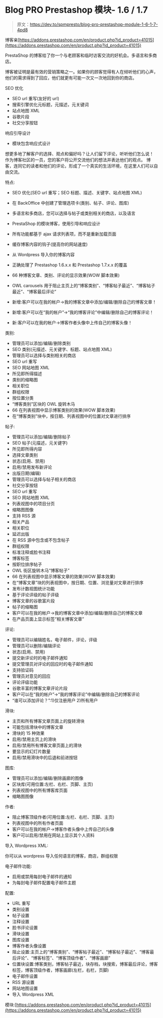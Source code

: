 # Blog PRO Prestashop 模块- 1.6 / 1.7

> 原文：<https://dev.to/spmpresto/blog-pro-prestashop-module-1-6-1-7-4pd8>

博客亲[https://addons.prestashop.com/en/product.php?id_product=41015](https://addons.prestashop.com/en/product.php?id_product=41015)

PrestaShop 的博客给了你一个与老顾客和临时访客交流的好机会。多语言和多商店。

博客被证明是最有效的营销策略之一。如果你的顾客觉得有人在倾听他们的心声，他们的需求得到了回应，他们就更有可能一次又一次地回到你的商店。

SEO 优化

*   SEO url 重写(友好的 url)
*   搜索引擎优化元标题，元描述，元关键词
*   站点地图 XML
*   谷歌片段
*   社交分享按钮

响应引导设计

*   模块包含响应式设计

想更多地了解客户的选择、观点和偏好吗？让人们留下评论，听听他们怎么说！
作为博客社区的一员，您的客户将公开交流他们的想法并表达他们的观点。
博客，连同它的读者和他们的评论，形成了一个真实的生活环境，在这里人们可以自由交流。

特点:

*   SEO 优化(SEO url 重写；SEO 标题、描述、关键字、站点地图 XML)
*   在 BackOffice 中创建了管理选项卡(类别、帖子、评论、图库)
*   多语言和多商店，您可以选择与帖子或类别相关的商店，以及语言

*   PrestaShop 的模块博客，使用引导和响应设计

*   所有功能都基于 ajax 请求列表项，而不是重新加载页面

*   缓存博客内容的钩子(提高你的网站速度)

*   从 Wordpress 导入你的博客内容

*   正确处理了 Prestashop 1.6.x.x 和 Prestashop 1.7.x.x 的覆盖

*   66 种博客文章、类别、评论的显示效果(WOW 脚本效果)

*   OWL carousels 用于阻止主页上的“博客类别”、“博客帖子最近”、“博客帖子最近”、“博客最后评论”

*   新增:客户可以在我的帐户->我的博客文章中添加/编辑/删除自己的博客文章！

*   新增:客户可以在“我的帐户”->“我的博客评论”中编辑/删除自己的博客评论！

*   新:客户可以在我的帐户->博客作者头像中上传自己的博客头像！

类别:

*   管理员可以添加/编辑/删除类别
*   SEO 类别(元描述、元关键字、标题、站点地图 XML)
*   管理员可以选择与类别相关的商店
*   SEO url 重写
*   SEO 网站地图 XML
*   所见即所得描述
*   类别的缩略图
*   相关职位
*   群组权限
*   按位置分类
*   “博客类别”区块的 OWL 旋转木马
*   66 在列表视图中显示博客类别的效果(WOW 脚本效果)
*   在“博客类别”块中，按日期、列表视图中的位置对文章进行排序

帖子:

*   管理员可以添加/编辑/删除帖子
*   SEO 帖子(元描述，元关键字)
*   所见即所得内容
*   选择文章类别
*   状态(启用、禁用)
*   启用/禁用发布新评论
*   出版日期(编辑)
*   管理员可以选择与帖子相关的商店
*   社交分享按钮
*   SEO url 重写
*   SEO 网站地图 XML
*   列表视图中的项目分页
*   缩略图图像
*   支持 RSS 源
*   相关产品
*   相关职位
*   延迟出版
*   在 RSS 源中包含或不包含帖子
*   群组权限
*   标准注释或脸书注释
*   博客标签
*   按职位排序帖子
*   OWL 街区旋转木马“博客帖子”
*   66 在列表视图中显示博客文章的效果(WOW 脚本效果)
*   在“博客文章”块的列表视图中，按日期、位置、浏览量对文章进行排序
*   发布计数视图统计功能
*   基于评论评级的帖子评级
*   博客文章的谷歌富片段
*   帖子的缩略图
*   客户可以在我的帐户->我的博客文章中添加/编辑/删除自己的博客文章
*   在产品页面上显示标签“相关博客文章”

评论:

*   管理员可以编辑姓名，电子邮件，评论，评级
*   管理员可以删除/编辑评论
*   状态(启用、禁用)
*   提交新评论时的电子邮件通知
*   提交管理员对评论的回应时的电子邮件通知
*   支持验证码
*   管理员对意见的回应
*   评论评级功能
*   谷歌丰富的博客文章评论片段
*   客户可以在“我的帐户”->“我的博客评论”中编辑/删除自己的博客评论
*   “谁可以添加评论？”:1)仅注册用户 2)所有用户

滑块:

*   主页和所有博客文章页面上的旋转滑块
*   可能包括滑块中的博客文章
*   滑块的 15 种效果
*   启用/禁用主页上的滑块
*   启用/禁用所有博客文章页面上的滑块
*   要显示的幻灯片数量
*   启用/禁用滑块中的后退和前进按钮

图库:

*   管理员可以添加/编辑/删除画廊的图像
*   区块库(可用位置:左栏、右栏、页脚、主页)
*   列表视图中的所有博客库页面
*   缩略图图像

作者:

*   阻止博客顶级作者(可用位置:左栏、右栏、页脚、主页)
*   列表视图中的所有作者页面
*   客户可以在我的帐户->博客作者头像中上传自己的头像
*   客户可以启用/禁用在网站上显示其个人资料

导入 Wordpress XML:

你可以从 wordpress 导入任何语言的博客，商店，群组权限

电子邮件功能:

*   启用或禁用每封电子邮件的通知
*   为每封电子邮件配置电子邮件主题

配置:

*   URL 重写
*   类别设置
*   帖子设置
*   注释设置
*   脸书评论设置
*   滑块设置
*   图库设置
*   博客作者头像设置
*   阻止设置:主页上的“博客类别”、“博客帖子最近”、“博客帖子最近”、“博客最后评论”、“博客标签”、“博客顶级作者”、“博客画廊”
*   位置块设置:博客类别，博客帖子最近，块存档，块搜索，博客最后评论，博客标签，博客顶级作者，博客画廊(左栏，右栏，页脚)
*   电子邮件设置
*   RSS 源设置
*   网站地图设置
*   导入 Wordpress XML

模块:[https://addons.prestashop.com/en/product.php?id_product=41015](https://addons.prestashop.com/en/product.php?id_product=41015)